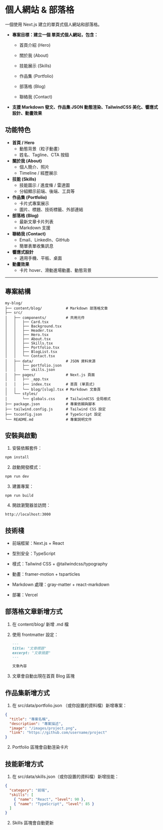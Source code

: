 # 個人網站 & 部落格

一個使用 Next.js 建立的單頁式個人網站和部落格。

- **專案目標：建立一個 單頁式個人網站，包含：**

  - 首頁介紹 (Hero)

  - 關於我 (About)

  - 技能展示 (Skills)

  - 作品集 (Portfolio)

  - 部落格 (Blog)

  - 聯絡我 (Contact)

- **支援 Markdown 發文、作品集 JSON 動態渲染、TailwindCSS 美化、響應式設計、動畫效果**

## 功能特色

- **首頁 / Hero**
  - 動態背景（粒子動畫）
  - 姓名、Tagline、CTA 按鈕
- **關於我 (About)**
  - 個人簡介、照片
  - Timeline / 經歷展示
- **技能 (Skills)**
  - 技能圖示 / 進度條 / 雷達圖
  - 分組顯示前端、後端、工具等
- **作品集 (Portfolio)**
  - 卡片式專案展示
  - 圖片、標題、技術標籤、外部連結
- **部落格 (Blog)**
  - 最新文章卡片列表
  - Markdown 支援
- **聯絡我 (Contact)**
  - Email、LinkedIn、GitHub
  - 簡單表單收集訊息
- **響應式設計**
  - 適用手機、平板、桌面
- **動畫效果**
  - 卡片 hover、滑動進場動畫、動態背景

---

## 專案結構

```
my-blog/
├── content/blog/           # Markdown 部落格文章
├── src/
│   ├── components/         # 共用元件
│   │   ├── Card.tsx
│   │   ├── Background.tsx
│   │   ├── Header.tsx
│   │   ├── Hero.tsx
│   │   ├── About.tsx
│   │   ├── Skills.tsx
│   │   ├── Portfolio.tsx
│   │   ├── BlogList.tsx
│   │   └── Contact.tsx
│   ├── data/               # JSON 資料來源
│   │   ├── portfolio.json
│   │   └── skills.json
│   ├── pages/              # Next.js 頁面
│   │   ├── _app.tsx
│   │   ├── index.tsx       # 首頁 (單頁式)
│   │   └── blog/[slug].tsx # Markdown 文章頁
│   └── styles/
│       └── globals.css     # TailwindCSS 全局樣式
├── package.json            # 專案依賴與腳本
├── tailwind.config.js      # Tailwind CSS 設定
├── tsconfig.json           # TypeScript 設定
└── README.md               # 專案說明文件
```

## 安裝與啟動

1. 安裝依賴套件：

```bash
npm install
```

2. 啟動開發模式：

```bash
npm run dev
```

3. 建置專案：

```
npm run build
```

4. 開啟瀏覽器並訪問：

```arduino
http://localhost:3000
```

## 技術棧

- 前端框架：Next.js + React

- 型別安全：TypeScript

- 樣式：Tailwind CSS + @tailwindcss/typography

- 動畫：framer-motion + tsparticles

- Markdown 處理：gray-matter + react-markdown

- 部署：Vercel

## 部落格文章新增方式

1. 在 content/blog/ 新增 .md 檔

2. 使用 frontmatter 設定：

   ```markdown
   ---
   title: "文章標題"
   excerpt: "文章摘要"
   ---

   文章內容
   ```

3. 文章會自動出現在首頁 Blog 區塊

## 作品集新增方式

1. 在 src/data/portfolio.json （或你設置的資料檔）新增專案：

```json
{
  "title": "專案名稱",
  "description": "專案描述",
  "image": "/images/project.png",
  "link": "https://github.com/username/project"
}
```

2. Portfolio 區塊會自動渲染卡片

## 技能新增方式

1. 在 src/data/skills.json（或你設置的資料檔）新增技能：

```json
{
  "category": "前端",
  "skills": [
    { "name": "React", "level": 90 },
    { "name": "TypeScript", "level": 85 }
  ]
}
```

2. Skills 區塊會自動更新
